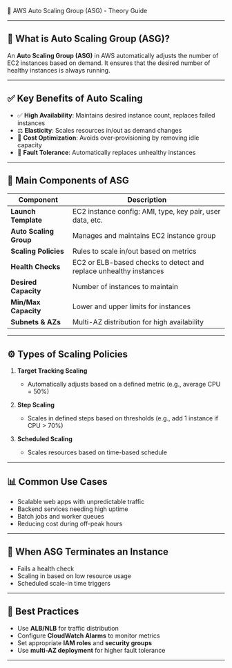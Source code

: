 📘 AWS Auto Scaling Group (ASG) - Theory Guide

---

## 🔹 What is Auto Scaling Group (ASG)?

An **Auto Scaling Group (ASG)** in AWS automatically adjusts the number of EC2 instances based on demand. It ensures that the desired number of healthy instances is always running.

---

## ✅ Key Benefits of Auto Scaling

- ✅ **High Availability**: Maintains desired instance count, replaces failed instances
- ⚖️ **Elasticity**: Scales resources in/out as demand changes
- 💸 **Cost Optimization**: Avoids over-provisioning by removing idle capacity
- 🔁 **Fault Tolerance**: Automatically replaces unhealthy instances

---

## 🔧 Main Components of ASG

| Component           | Description |
|--------------------|-------------|
| **Launch Template**| EC2 instance config: AMI, type, key pair, user data, etc. |
| **Auto Scaling Group** | Manages and maintains EC2 instance group |
| **Scaling Policies**| Rules to scale in/out based on metrics |
| **Health Checks**   | EC2 or ELB-based checks to detect and replace unhealthy instances |
| **Desired Capacity**| Number of instances to maintain |
| **Min/Max Capacity**| Lower and upper limits for instances |
| **Subnets & AZs**   | Multi-AZ distribution for high availability |

---

## ⚙️ Types of Scaling Policies

1. **Target Tracking Scaling**
   - Automatically adjusts based on a defined metric (e.g., average CPU = 50%)

2. **Step Scaling**
   - Scales in defined steps based on thresholds (e.g., add 1 instance if CPU > 70%)

3. **Scheduled Scaling**
   - Scales resources based on time-based schedule

---

## 📊 Common Use Cases

- Scalable web apps with unpredictable traffic
- Backend services needing high uptime
- Batch jobs and worker queues
- Reducing cost during off-peak hours

---

## 🛑 When ASG Terminates an Instance

- Fails a health check
- Scaling in based on low resource usage
- Scheduled scale-in time triggers

---

## 📝 Best Practices

- Use **ALB/NLB** for traffic distribution
- Configure **CloudWatch Alarms** to monitor metrics
- Set appropriate **IAM roles** and **security groups**
- Use **multi-AZ deployment** for higher fault tolerance

---
